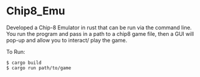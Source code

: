 # Chip8_Emu
Developed a Chip-8 Emulator in rust that can be run via the command line. You run the program and pass in a path to a chip8 game file, then a GUI will pop-up and allow you to interact/ play the game.

To Run:
```
$ cargo build
$ cargo run path/to/game
```
